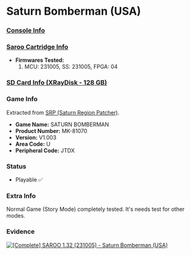 # Saturn Bomberman (USA)

### [Console Info](../../../../Info/Consoles/VA13/README.md)

### [Saroo Cartridge Info](../../../../Info/Cartridges/RetroGameParadiseStore/1.32F/README.md)

- <b>Firmwares Tested:</b>
  1. MCU: 231005, SS: 231005, FPGA: 04

### [SD Card Info (XRayDisk - 128 GB)](../../../../Info/SdCards/XRayDisk/128GB/fat32/README.md)

### Game Info

Extracted from [SRP (Saturn Region Patcher)](https://segaxtreme.net/resources/saturn-region-patcher.81/download).

- <b>Game Name:</b> SATURN BOMBERMAN
- <b>Product Number:</b> MK-81070
- <b>Version:</b> V1.003
- <b>Area Code:</b> U
- <b>Peripheral Code:</b> JTDX

### Status

- Playable :white_check_mark:

### Extra Info

Normal Game (Story Mode) completely tested. It's needs test for other modes.

### Evidence

[![[Complete] SAROO 1.32 (231005) - Saturn Bomberman (USA)](https://img.youtube.com/vi/cBzaoX7G9nQ/0.jpg)](https://www.youtube.com/watch?v=cBzaoX7G9nQ)
